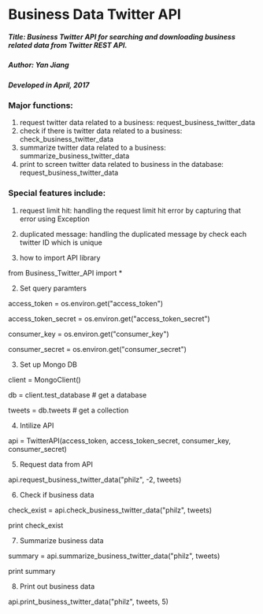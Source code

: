 # Business Data Twitter API


##### Title: Business Twitter API for searching and downloading business related data from Twitter REST API.

##### Author: Yan Jiang

##### Developed in April, 2017


### Major functions:
1) request twitter data related to a business: request_business_twitter_data
2) check if there is twitter data related to a business: check_business_twitter_data
3) summarize twitter data related to a business: summarize_business_twitter_data
4) print to screen twitter data related to business in the database: request_business_twitter_data


### Special features include: 
1) request limit hit: handling the request limit hit error by capturing that error using Exception 
2) duplicated message: handling the duplicated message by check each twitter ID which is unique


1) how to import API library 

from Business_Twitter_API import *


2) Set query paramters 

access_token = os.environ.get("access_token")

access_token_secret = os.environ.get("access_token_secret")

consumer_key = os.environ.get("consumer_key")

consumer_secret = os.environ.get("consumer_secret")


3) Set up Mongo DB 

client = MongoClient()

db = client.test_database  # get a database

tweets = db.tweets         # get a collection


4) Intilize API
  
api = TwitterAPI(access_token, access_token_secret, consumer_key, consumer_secret)    


5) Request data from API
    
api.request_business_twitter_data("philz", -2, tweets)


6) Check if business data

check_exist = api.check_business_twitter_data("philz", tweets)

print check_exist


7) Summarize business data
    
summary = api.summarize_business_twitter_data("philz", tweets)
 
 print summary


8) Print out business data 
    
api.print_business_twitter_data("philz", tweets, 5)
